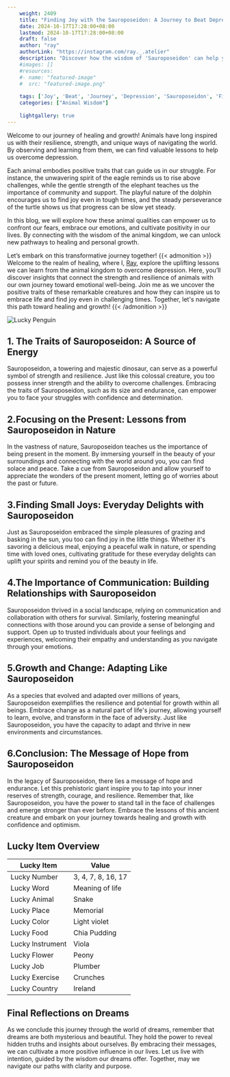 ```yaml
---
    weight: 2409
    title: "Finding Joy with the Sauroposeidon: A Journey to Beat Depression"  # Assuming 'title' column exists
    date: 2024-10-17T17:28:00+08:00
    lastmod: 2024-10-17T17:28:00+08:00
    draft: false
    author: "ray"
    authorLink: "https://instagram.com/ray._.atelier"
    description: "Discover how the wisdom of 'Sauroposeidon' can help you overcome depression and find joy in your life journey."
    #images: []
    #resources:
    #- name: "featured-image"
    #  src: "featured-image.png"
    
    tags: ['Joy', 'Beat', 'Journey', 'Depression', 'Sauroposeidon', 'Finding']
    categories: ["Animal Wisdom"]
    
    lightgallery: true
---
```

    
Welcome to our journey of healing and growth! Animals have long inspired us with their resilience, strength, and unique ways of navigating the world. By observing and learning from them, we can find valuable lessons to help us overcome depression.

Each animal embodies positive traits that can guide us in our struggle. For instance, the unwavering spirit of the eagle reminds us to rise above challenges, while the gentle strength of the elephant teaches us the importance of community and support. The playful nature of the dolphin encourages us to find joy even in tough times, and the steady perseverance of the turtle shows us that progress can be slow yet steady.

In this blog, we will explore how these animal qualities can empower us to confront our fears, embrace our emotions, and cultivate positivity in our lives. By connecting with the wisdom of the animal kingdom, we can unlock new pathways to healing and personal growth.

Let’s embark on this transformative journey together!
{{< admonition >}}
Welcome to the realm of healing, where I, [Ray](https://instagram.com/ray._.atelier), explore the uplifting lessons we can learn from the animal kingdom to overcome depression. Here, you’ll discover insights that connect the strength and resilience of animals with our own journey toward emotional well-being. Join me as we uncover the positive traits of these remarkable creatures and how they can inspire us to embrace life and find joy even in challenging times. Together, let's navigate this path toward healing and growth!
{{< /admonition >}}

![Lucky Penguin](https://cdn.pixabay.com/photo/2024/09/07/02/34/penguins-9028827_1280.jpg "Lucky Penguin")

## 1. The Traits of Sauroposeidon: A Source of Energy
Sauroposeidon, a towering and majestic dinosaur, can serve as a powerful symbol of strength and resilience. Just like this colossal creature, you too possess inner strength and the ability to overcome challenges. Embracing the traits of Sauroposeidon, such as its size and endurance, can empower you to face your struggles with confidence and determination.

## 2.Focusing on the Present: Lessons from Sauroposeidon in Nature
In the vastness of nature, Sauroposeidon teaches us the importance of being present in the moment. By immersing yourself in the beauty of your surroundings and connecting with the world around you, you can find solace and peace. Take a cue from Sauroposeidon and allow yourself to appreciate the wonders of the present moment, letting go of worries about the past or future.

## 3.Finding Small Joys: Everyday Delights with Sauroposeidon
Just as Sauroposeidon embraced the simple pleasures of grazing and basking in the sun, you too can find joy in the little things. Whether it's savoring a delicious meal, enjoying a peaceful walk in nature, or spending time with loved ones, cultivating gratitude for these everyday delights can uplift your spirits and remind you of the beauty in life.

## 4.The Importance of Communication: Building Relationships with Sauroposeidon
Sauroposeidon thrived in a social landscape, relying on communication and collaboration with others for survival. Similarly, fostering meaningful connections with those around you can provide a sense of belonging and support. Open up to trusted individuals about your feelings and experiences, welcoming their empathy and understanding as you navigate through your emotions.

## 5.Growth and Change: Adapting Like Sauroposeidon
As a species that evolved and adapted over millions of years, Sauroposeidon exemplifies the resilience and potential for growth within all beings. Embrace change as a natural part of life's journey, allowing yourself to learn, evolve, and transform in the face of adversity. Just like Sauroposeidon, you have the capacity to adapt and thrive in new environments and circumstances.

## 6.Conclusion: The Message of Hope from Sauroposeidon
In the legacy of Sauroposeidon, there lies a message of hope and endurance. Let this prehistoric giant inspire you to tap into your inner reserves of strength, courage, and resilience. Remember that, like Sauroposeidon, you have the power to stand tall in the face of challenges and emerge stronger than ever before. Embrace the lessons of this ancient creature and embark on your journey towards healing and growth with confidence and optimism.


## Lucky Item Overview
| Lucky Item          | Value              |
|---------------|--------------------|
| Lucky Number        | 3, 4, 7, 8, 16, 17  |
| Lucky Word          | Meaning of life |
| Lucky Animal        | Snake |
| Lucky Place         | Memorial     |
| Lucky Color         | Light violet     |
| Lucky Food          | Chia Pudding      |
| Lucky Instrument    | Viola |
| Lucky Flower        | Peony    |
| Lucky Job           | Plumber       |
| Lucky Exercise      | Crunches  |
| Lucky Country       | Ireland    |


##  Final Reflections on Dreams

As we conclude this journey through the world of dreams, remember that dreams are both mysterious and beautiful. They hold the power to reveal hidden truths and insights about ourselves. By embracing their messages, we can cultivate a more positive influence in our lives. Let us live with intention, guided by the wisdom our dreams offer. Together, may we navigate our paths with clarity and purpose.
